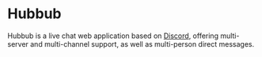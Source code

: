 # Hubbub

Hubbub is a live chat web application based on [Discord](https://www.discordapp.com/), offering multi-server and multi-channel support, as well as multi-person direct messages.
